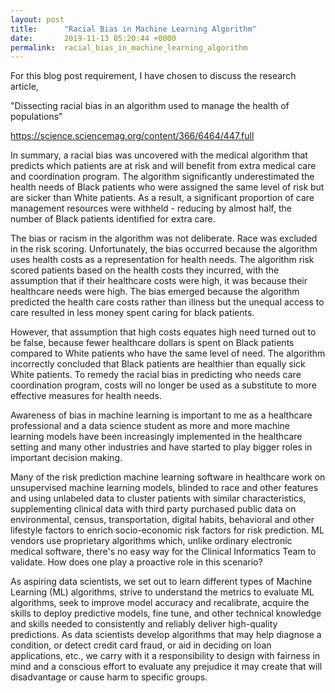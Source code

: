 ```yaml
---
layout: post
title:      "Racial Bias in Machine Learning Algorithm"
date:       2019-11-13 05:20:44 +0000
permalink:  racial_bias_in_machine_learning_algorithm
---
```



For this blog post requirement, I have chosen to discuss the research article,  

 "Dissecting racial bias in an algorithm used to manage the health of populations" 

https://science.sciencemag.org/content/366/6464/447.full 

     
In summary, a racial bias was uncovered with the medical algorithm that predicts which patients are at risk and will benefit from extra medical care and coordination program. The algorithm significantly underestimated the health needs of Black patients who were assigned the same level of risk but are sicker than White patients. As a result, a significant proportion of care management resources were withheld - reducing by almost half, the number of Black patients identified for extra care.   
  

The bias or racism in the algorithm was not deliberate. Race was excluded in the risk scoring.  Unfortunately, the bias occurred because the algorithm uses health costs as a representation for health needs. The algorithm risk scored patients based on the health costs they incurred, with the assumption that if their healthcare costs were high, it was because their healthcare needs were high. The bias emerged because the algorithm predicted the health care costs rather than illness but the unequal access to care resulted in less money spent caring for black patients.  
  

However, that assumption that high costs equates high need turned out to be false, because fewer healthcare dollars is spent on Black patients compared to White patients who have the same level of need.  The algorithm incorrectly concluded that Black patients are healthier than equally sick White patients. To remedy the racial bias in predicting who needs care coordination program, costs will no longer be used as a substitute to more effective measures for health needs.  
 

Awareness of bias in machine learning is important to me as a healthcare professional and a data science student as more and more machine learning models have been increasingly implemented in the healthcare setting and many other industries and have started to play bigger roles in important decision making.   


Many of the risk prediction machine learning software in healthcare work on unsupervised machine learning models, blinded to race and other features and using unlabeled data to cluster patients with similar characteristics, supplementing clinical data with third party purchased public data on environmental, census, transportation, digital habits, behavioral and other lifestyle factors to enrich socio-economic risk factors for risk prediction. ML vendors use proprietary algorithms which, unlike ordinary electronic medical software, there's no easy way for the Clinical Informatics Team to validate. How does one play a proactive role in this scenario?

 
As aspiring data scientists, we set out to learn different types of Machine Learning (ML) algorithms, strive to understand the metrics to evaluate ML algorithms, seek to improve model accuracy and recalibrate, acquire the skills to deploy predictive models, fine tune, and other technical knowledge and skills needed to consistently and reliably deliver high-quality predictions.   As data scientists develop  algorithms that may help diagnose a condition, or detect credit card fraud, or aid in deciding on loan applications, etc., we carry with it a responsibility to design with fairness in mind and a conscious effort to evaluate any prejudice it may create that will disadvantage or cause harm to specific groups.
